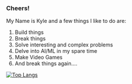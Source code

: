 ### Cheers!

My Name is Kyle and a few things I like to do are:
  1. Build things
  2. Break things
  3. Solve interesting and complex problems
  4. Delve into AI/ML in my spare time
  5. Make Video Games
  6. And break things again....

[![Top Langs](https://github-readme-stats.vercel.app/api/top-langs/?username=nosark)](https://github.com/nosark)
